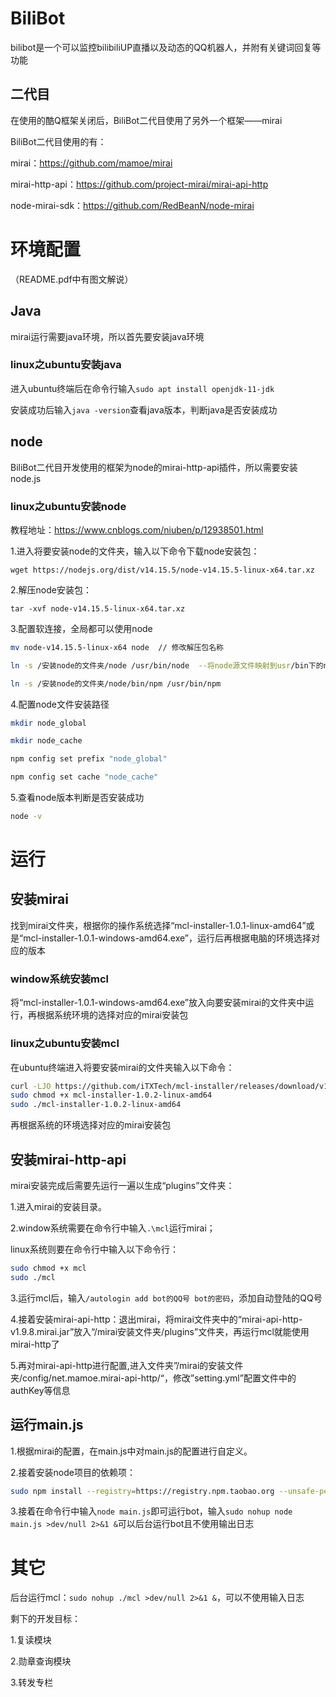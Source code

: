 # BiliBot

bilibot是一个可以监控bilibiliUP直播以及动态的QQ机器人，并附有关键词回复等功能

## 二代目

在使用的酷Q框架关闭后，BiliBot二代目使用了另外一个框架——mirai

BiliBot二代目使用的有：

mirai：https://github.com/mamoe/mirai

mirai-http-api：https://github.com/project-mirai/mirai-api-http

node-mirai-sdk：https://github.com/RedBeanN/node-mirai

# 环境配置

（README.pdf中有图文解说）

## Java

mirai运行需要java环境，所以首先要安装java环境

### linux之ubuntu安装java

进入ubuntu终端后在命令行输入`sudo apt install openjdk-11-jdk`

安装成功后输入`java -version`查看java版本，判断java是否安装成功

## node

BiliBot二代目开发使用的框架为node的mirai-http-api插件，所以需要安装node.js

### linux之ubuntu安装node

教程地址：https://www.cnblogs.com/niuben/p/12938501.html

1.进入将要安装node的文件夹，输入以下命令下载node安装包：

`wget https://nodejs.org/dist/v14.15.5/node-v14.15.5-linux-x64.tar.xz`

2.解压node安装包：

`tar -xvf node-v14.15.5-linux-x64.tar.xz`

3.配置软连接，全局都可以使用node

```bash
mv node-v14.15.5-linux-x64 node  // 修改解压包名称

ln -s /安装node的文件夹/node /usr/bin/node  --将node源文件映射到usr/bin下的node文件

ln -s /安装node的文件夹/node/bin/npm /usr/bin/npm
```

4.配置node文件安装路径

```bash
mkdir node_global

mkdir node_cache

npm config set prefix "node_global"

npm config set cache "node_cache"
```

5.查看node版本判断是否安装成功

```bash
node -v
```

# 运行

## 安装mirai

找到mirai文件夹，根据你的操作系统选择“mcl-installer-1.0.1-linux-amd64”或是“mcl-installer-1.0.1-windows-amd64.exe”，运行后再根据电脑的环境选择对应的版本

### window系统安装mcl

将“mcl-installer-1.0.1-windows-amd64.exe”放入向要安装mirai的文件夹中运行，再根据系统环境的选择对应的mirai安装包

### linux之ubuntu安装mcl

在ubuntu终端进入将要安装mirai的文件夹输入以下命令：

```bash
curl -LJO https://github.com/iTXTech/mcl-installer/releases/download/v1.0.2/mcl-installer-1.0.2-linux-amd64
sudo chmod +x mcl-installer-1.0.2-linux-amd64
sudo ./mcl-installer-1.0.2-linux-amd64
```

再根据系统的环境选择对应的mirai安装包

## 安装mirai-http-api

mirai安装完成后需要先运行一遍以生成“plugins”文件夹：

1.进入mirai的安装目录。

2.window系统需要在命令行中输入`.\mcl`运行mirai；

linux系统则要在命令行中输入以下命令行：

```bash
sudo chmod +x mcl
sudo ./mcl
```

3.运行mcl后，输入`/autologin add bot的QQ号 bot的密码`，添加自动登陆的QQ号

4.接着安装mirai-api-http：退出mirai，将mirai文件夹中的“mirai-api-http-v1.9.8.mirai.jar”放入“/mirai安装文件夹/plugins”文件夹，再运行mcl就能使用mirai-http了

5.再对mirai-api-http进行配置,进入文件夹”/mirai的安装文件夹/config/net.mamoe.mirai-api-http/“，修改”setting.yml”配置文件中的authKey等信息

## 运行main.js

1.根据mirai的配置，在main.js中对main.js的配置进行自定义。

2.接着安装node项目的依赖项：

```bash
sudo npm install --registry=https://registry.npm.taobao.org --unsafe-perm
```

3.接着在命令行中输入`node main.js`即可运行bot，输入`sudo nohup node main.js >dev/null 2>&1 &`可以后台运行bot且不使用输出日志

# 其它

后台运行mcl：`sudo nohup ./mcl >dev/null 2>&1 &`，可以不使用输入日志

剩下的开发目标：

1.复读模块

2.勋章查询模块

3.转发专栏
